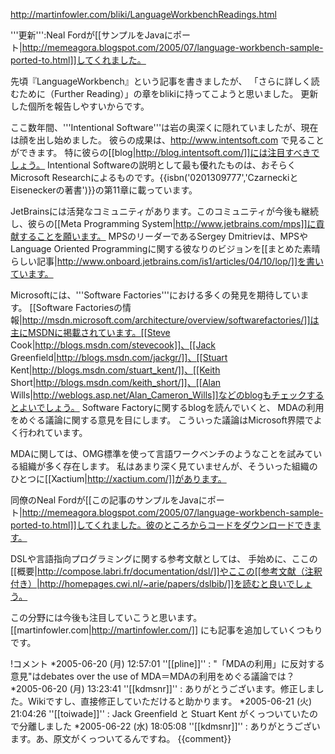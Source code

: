 http://martinfowler.com/bliki/LanguageWorkbenchReadings.html

'''更新''':Neal Fordが[[サンプルをJavaにポート|http://memeagora.blogspot.com/2005/07/language-workbench-sample-ported-to.html]]してくれました。

先頃『LanguageWorkbench』という記事を書きましたが、
「さらに詳しく読むために（Further Reading）」の章をblikiに持ってこようと思いました。
更新した個所を報告しやすいからです。

ここ数年間、'''Intentional Software'''は岩の奥深くに隠れていましたが、現在は顔を出し始めました。
彼らの成果は、http://www.intentsoft.com で見ることができます。
特に彼らの[[blog|http://blog.intentsoft.com/]]には注目すべきでしょう。
Intentional Softwareの説明として最も優れたものは、おそらくMicrosoft Researchによるものです。{{isbn('0201309777','CzarneckiとEiseneckerの著書')}}の第11章に載っています。

JetBrainsには活発なコミュニティがあります。このコミュニティが今後も継続し、彼らの[[Meta Programming System|http://www.jetbrains.com/mps]]に貢献することを願います。
MPSのリーダーであるSergey Dmitrievは、MPSやLanguage Oriented Programmingに関する彼なりのビジョンを[[まとめた素晴らしい記事|http://www.onboard.jetbrains.com/is1/articles/04/10/lop/]]を書いています。

Microsoftには、'''Software Factories'''における多くの発見を期待しています。
[[Software Factoriesの情報|http://msdn.microsoft.com/architecture/overview/softwarefactories/]]は主にMSDNに掲載されています。[[Steve Cook|http://blogs.msdn.com/stevecook]]、[[Jack Greenfield|http://blogs.msdn.com/jackgr/]]、[[Stuart Kent|http://blogs.msdn.com/stuart_kent/]]、[[Keith Short|http://blogs.msdn.com/keith_short/]]、[[Alan Wills|http://weblogs.asp.net/Alan_Cameron_Wills]]などのblogもチェックするとよいでしょう。
Software Factoryに関するblogを読んでいくと、
MDAの利用をめぐる議論に関する意見を目にします。
こういった議論はMicrosoft界隈でよく行われています。

MDAに関しては、OMG標準を使って言語ワークベンチのようなことを試みている組織が多く存在します。
私はあまり深く見ていませんが、そういった組織のひとつに[[Xactium|http://xactium.com/]]があります。

同僚のNeal Fordが[[この記事のサンプルをJavaにポート|http://memeagora.blogspot.com/2005/07/language-workbench-sample-ported-to.html]]してくれました。彼のところからコードをダウンロードできます。

DSLや言語指向プログラミングに関する参考文献としては、
手始めに、ここの[[概要|http://compose.labri.fr/documentation/dsl/]]やここの[[参考文献（注釈付き）|http://homepages.cwi.nl/~arie/papers/dslbib/]]を読むと良いでしょう。

この分野には今後も注目していこうと思います。
[[martinfowler.com|http://martinfowler.com/]] にも記事を追加していくつもりです。

!コメント
*2005-06-20 (月) 12:57:01 ''[[pline]]'' : "「MDAの利用」に反対する意見"はdebates over the use of MDA＝MDAの利用をめぐる議論では？
*2005-06-20 (月) 13:23:41 ''[[kdmsnr]]'' : ありがとうございます。修正しました。Wikiですし、直接修正していただけると助かります。
*2005-06-21 (火) 21:04:26 ''[[toiwade]]'' : Jack Greenfield と Stuart Kent がくっついていたので分離しました
*2005-06-22 (水) 18:05:08 ''[[kdmsnr]]'' : ありがとうございます。あ、原文がくっついてるんですね。
{{comment}}
